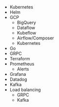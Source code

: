 * Kubernetes
* Helm
* GCP
	* BigQuery
	* Dataflow
	* Kubeflow
	* Airflow/Composer
	* Kubernetes
* Go
* GRPC
* Terraform
* Prometheus
	* Alerts
* Grafana
* Datadog
* Kafka
* Load balancing
	* GRPC
	* Kafka
